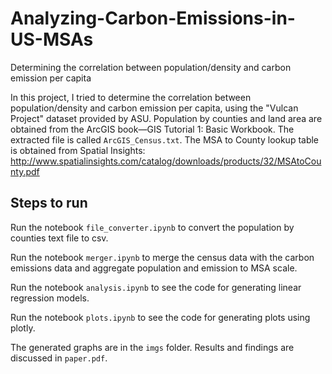 # Analyzing-Carbon-Emissions-in-US-MSAs
Determining the correlation between population/density and carbon emission per capita

In this project, I tried to determine the correlation between population/density and carbon emission per capita, using the "Vulcan Project" dataset provided by ASU.
Population by counties and land area are obtained from the ArcGIS book—GIS Tutorial 1: Basic Workbook. The extracted file is called `ArcGIS_Census.txt`.
The MSA to County lookup table is obtained from Spatial Insights: http://www.spatialinsights.com/catalog/downloads/products/32/MSAtoCounty.pdf

## Steps to run

Run the notebook `file_converter.ipynb` to convert the population by counties text file to csv.

Run the notebook `merger.ipynb` to merge the census data with the carbon emissions data and aggregate population and emission to MSA scale.

Run the notebook `analysis.ipynb` to see the code for generating linear regression models.

Run the notebook `plots.ipynb` to see the code for generating plots using plotly.

The generated graphs are in the `imgs` folder. Results and findings are discussed in `paper.pdf`.